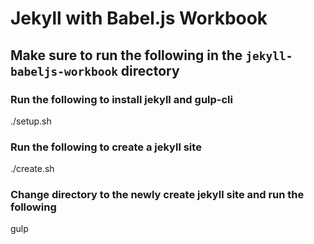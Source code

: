 # Jekyll with Babel.js Workbook

## Make sure to run the following in the `jekyll-babeljs-workbook` directory

### Run the following to install jekyll and gulp-cli
./setup.sh

### Run the following to create a jekyll site
./create.sh

### Change directory to the newly create jekyll site and run the following
gulp